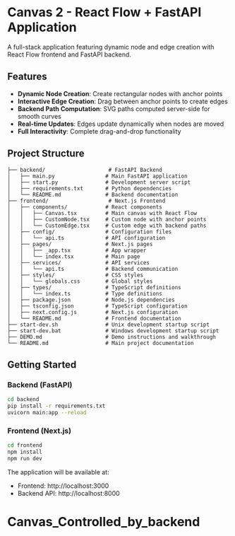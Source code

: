 # Canvas 2 - React Flow + FastAPI Application

A full-stack application featuring dynamic node and edge creation with React Flow frontend and FastAPI backend.

## Features

- **Dynamic Node Creation**: Create rectangular nodes with anchor points
- **Interactive Edge Creation**: Drag between anchor points to create edges
- **Backend Path Computation**: SVG paths computed server-side for smooth curves
- **Real-time Updates**: Edges update dynamically when nodes are moved
- **Full Interactivity**: Complete drag-and-drop functionality

## Project Structure

```
├── backend/                    # FastAPI Backend
│   ├── main.py                # Main FastAPI application
│   ├── start.py               # Development server script
│   ├── requirements.txt       # Python dependencies
│   └── README.md              # Backend documentation
├── frontend/                   # Next.js Frontend
│   ├── components/            # React components
│   │   ├── Canvas.tsx         # Main canvas with React Flow
│   │   ├── CustomNode.tsx     # Custom node with anchor points
│   │   └── CustomEdge.tsx     # Custom edge with backend paths
│   ├── config/                # Configuration files
│   │   └── api.ts             # API configuration
│   ├── pages/                 # Next.js pages
│   │   ├── _app.tsx           # App wrapper
│   │   └── index.tsx          # Main page
│   ├── services/              # API services
│   │   └── api.ts             # Backend communication
│   ├── styles/                # CSS styles
│   │   └── globals.css        # Global styles
│   ├── types/                 # TypeScript definitions
│   │   └── index.ts           # Type definitions
│   ├── package.json           # Node.js dependencies
│   ├── tsconfig.json          # TypeScript configuration
│   ├── next.config.js         # Next.js configuration
│   └── README.md              # Frontend documentation
├── start-dev.sh               # Unix development startup script
├── start-dev.bat              # Windows development startup script
├── DEMO.md                    # Demo instructions and walkthrough
└── README.md                  # Main project documentation
```

## Getting Started

### Backend (FastAPI)
```bash
cd backend
pip install -r requirements.txt
uvicorn main:app --reload
```

### Frontend (Next.js)
```bash
cd frontend
npm install
npm run dev
```

The application will be available at:
- Frontend: http://localhost:3000
- Backend API: http://localhost:8000
# Canvas_Controlled_by_backend
